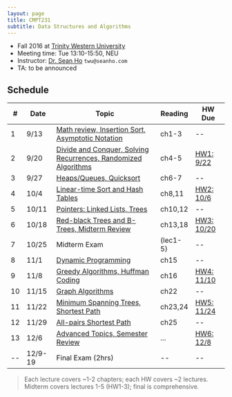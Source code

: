```yaml
---
layout: page
title: CMPT231
subtitle: Data Structures and Algorithms
---
```


+ Fall 2016 at [Trinity Western University](http://www.twu.ca/)
+ Meeting time: Tue 13:10-15:50, NEU
+ Instructor: [Dr. Sean Ho](http://seanho.com) `twu@seanho.com`
+ TA: to be announced

## Schedule

| #   | Date | Topic | Reading | HW Due |
| --- | ---- | ----- | ------- | ------ |
| 1 | 9/13 | [Math review, Insertion Sort, Asymptotic Notation](lec1) | ch1-3 | -- |
| 2 | 9/20 | [Divide and Conquer, Solving Recurrences, Randomized Algorithms](lec2) | ch4-5 | [HW1: 9/22](hw1) |
| 3 | 9/27 | [Heaps/Queues, Quicksort](lec3) | ch6-7 | -- |
| 4 | 10/4 | [Linear-time Sort and Hash Tables](lec4) | ch8,11 | [HW2: 10/6](hw2) |
| 5 | 10/11 | [Pointers: Linked Lists, Trees](lec5) | ch10,12 | -- |
| 6 | 10/18 | [Red-black Trees and B-Trees, Midterm Review](lec6) | ch13,18 | [HW3: 10/20](hw3) |
| 7 | 10/25 | Midterm Exam | (lec1-5) | -- |
| 8 | 11/1 | [Dynamic Programming](lec8) | ch15 | -- |
| 9 | 11/8 | [Greedy Algorithms, Huffman Coding](lec9) | ch16 | [HW4: 11/10](hw4) |
| 10 | 11/15 | [Graph Algorithms](lec10) | ch22 | -- |
| 11 | 11/22 | [Minimum Spanning Trees, Shortest Path](lec11) | ch23,24 | [HW5: 11/24](hw5) |
| 12 | 11/29 | [All-pairs Shortest Path](lec12) | ch25 | -- |
| 13 | 12/6 | [Advanced Topics, Semester Review](lec13) | ... | [HW6: 12/8](hw6) |
| -- | 12/9-19 | Final Exam (2hrs) | -- | -- |

> Each lecture covers ~1-2 chapters; each HW covers ~2 lectures. <br/>
> Midterm covers lectures 1-5 (HW1-3); final is comprehensive.
